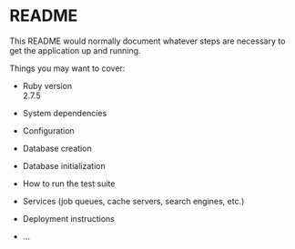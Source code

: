# README

This README would normally document whatever steps are necessary to get the
application up and running.

Things you may want to cover:

* Ruby version  
  2.7.5

* System dependencies

* Configuration

* Database creation

* Database initialization

* How to run the test suite

* Services (job queues, cache servers, search engines, etc.)

* Deployment instructions

* ...
